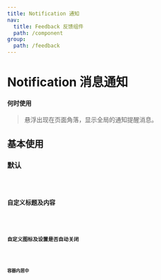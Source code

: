 ```yaml
---
title: Notification 通知
nav:
  title: Feedback 反馈组件
  path: /component
group:
  path: /feedback
---
```


# Notification 消息通知

#### 何时使用

> 悬浮出现在页面角落，显示全局的通知提醒消息。

## 基本使用

### 默认

<code src="./demo/index1.tsx" />

### 自定义标题及内容

<code src="./demo/index2.tsx" />

### 自定义图标及设置是否自动关闭

<code src="./demo/index3.tsx" />

### 容器内居中

<!-- <code src="./demo/index4.tsx" /> -->

<API></API>
